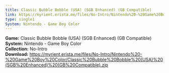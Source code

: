 ```yaml
---
title: Classic Bubble Bobble (USA) (SGB Enhanced) (GB Compatible)
link: https://myrient.erista.me/files/No-Intro/Nintendo%20-%20Game%20Boy%20Color/Classic%20Bubble%20Bobble%20(USA)%20(SGB%20Enhanced)%20(GB%20Compatible).zip
type: single1
System: Nintendo - Game Boy Color
---
```

<b>Game:</b> Classic Bubble Bobble (USA) (SGB Enhanced) (GB Compatible)<br>
<b>System:</b> Nintendo - Game Boy Color<br>
<b>Collection:</b> No-Intro<br>
<b>Download:</b> https://myrient.erista.me/files/No-Intro/Nintendo%20-%20Game%20Boy%20Color/Classic%20Bubble%20Bobble%20(USA)%20(SGB%20Enhanced)%20(GB%20Compatible).zip